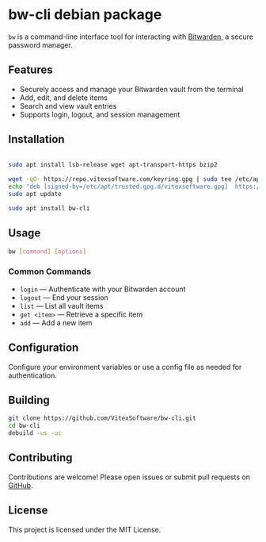 # bw-cli debian package

`bw` is a command-line interface tool for interacting with [Bitwarden](https://bitwarden.com/), a secure password manager.

## Features

- Securely access and manage your Bitwarden vault from the terminal
- Add, edit, and delete items
- Search and view vault entries
- Supports login, logout, and session management

## Installation

```bash
    
sudo apt install lsb-release wget apt-transport-https bzip2

wget -qO- https://repo.vitexsoftware.com/keyring.gpg | sudo tee /etc/apt/trusted.gpg.d/vitexsoftware.gpg
echo "deb [signed-by=/etc/apt/trusted.gpg.d/vitexsoftware.gpg]  https://repo.vitexsoftware.com  $(lsb_release -sc) main" | sudo tee /etc/apt/sources.list.d/vitexsoftware.list
sudo apt update

sudo apt install bw-cli
```

## Usage

```bash
bw [command] [options]
```

### Common Commands

- `login` — Authenticate with your Bitwarden account
- `logout` — End your session
- `list` — List all vault items
- `get <item>` — Retrieve a specific item
- `add` — Add a new item

## Configuration

Configure your environment variables or use a config file as needed for authentication.

## Building

```bash
git clone https://github.com/VitexSoftware/bw-cli.git
cd bw-cli
debuild -us -uc
```

## Contributing

Contributions are welcome! Please open issues or submit pull requests on [GitHub](https://github.com/VitexSoftware/bw-cli).

## License

This project is licensed under the MIT License.
